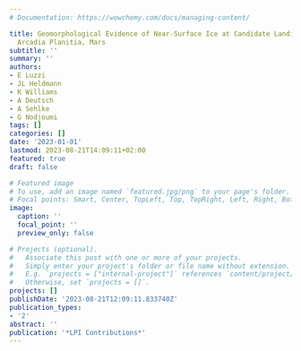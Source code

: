 ```yaml
---
# Documentation: https://wowchemy.com/docs/managing-content/

title: Geomorphological Evidence of Near-Surface Ice at Candidate Landing Sites in
  Arcadia Planitia, Mars
subtitle: ''
summary: ''
authors:
- E Luzzi
- JL Heldmann
- K Williams
- A Deutsch
- A Sehlke
- G Nodjoumi
tags: []
categories: []
date: '2023-01-01'
lastmod: 2023-08-21T14:09:11+02:00
featured: true
draft: false

# Featured image
# To use, add an image named `featured.jpg/png` to your page's folder.
# Focal points: Smart, Center, TopLeft, Top, TopRight, Left, Right, BottomLeft, Bottom, BottomRight.
image:
  caption: ''
  focal_point: ''
  preview_only: false

# Projects (optional).
#   Associate this post with one or more of your projects.
#   Simply enter your project's folder or file name without extension.
#   E.g. `projects = ["internal-project"]` references `content/project/deep-learning/index.md`.
#   Otherwise, set `projects = []`.
projects: []
publishDate: '2023-08-21T12:09:11.833740Z'
publication_types:
- '2'
abstract: ''
publication: '*LPI Contributions*'
---
```

